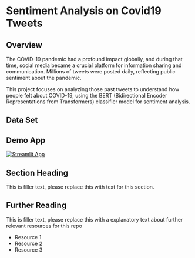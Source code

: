 # Sentiment Analysis on Covid19 Tweets


## Overview
The COVID-19 pandemic had a profound impact globally, and during that time, social media became a crucial platform for information sharing and communication. Millions of tweets were posted daily, reflecting public sentiment about the pandemic. 

This project focuses on analyzing those past tweets to understand how people felt about COVID-19, using the BERT (Bidirectional Encoder Representations from Transformers) classifier model for sentiment analysis.

## Data Set

## Demo App

[![Streamlit App](https://static.streamlit.io/badges/streamlit_badge_black_white.svg)](https://machinelearning.streamlit.app/)


## Section Heading

This is filler text, please replace this with text for this section.

## Further Reading

This is filler text, please replace this with a explanatory text about further relevant resources for this repo
- Resource 1
- Resource 2
- Resource 3
